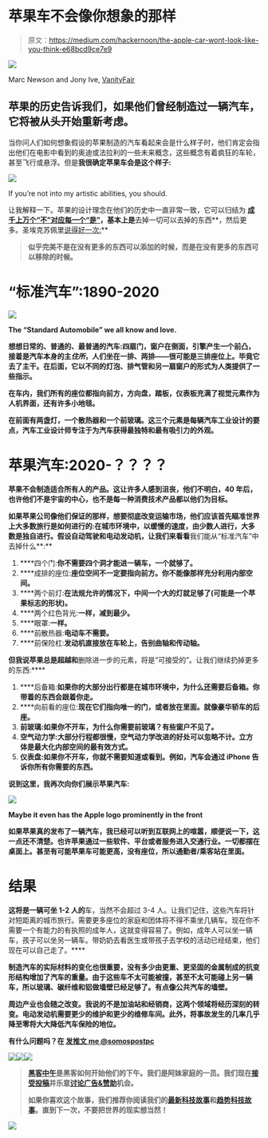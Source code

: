 # 苹果车不会像你想象的那样

> 原文：<https://medium.com/hackernoon/the-apple-car-wont-look-like-you-think-e68bcd9ce7e9>

![](img/1bab5cf281a564470faf363909d1e213.png)

Marc Newson and Jony Ive, [VanityFair](http://www.vanityfair.com/news/business/2013/11/jony-ive-marc-newson-design-auction)

## 苹果的历史告诉我们，如果他们曾经制造过一辆汽车，它将被从头开始重新考虑。

当你问人们如何想象假设的苹果制造的汽车看起来会是什么样子时，他们肯定会指出他们在电影中看到的奥迪或法拉利的一些未来概念，这些概念有着疯狂的车轮，甚至飞行或悬浮。但是**我很确定苹果车会是这个样子:**

![](img/82f8e191ac134b164265ee84af18ea65.png)

If you’re not into my artistic abilities, you should.

让我解释一下。苹果的设计理念在他们的历史中一直非常一致，它可以归结为 [**成千上万个“不”对应每一个“是”**](https://www.youtube.com/watch?v=XAEPqUtra6E&utm_source=mixx_io&utm_medium=mixx_io)**，基本上是**去掉一切可以去掉的东西**，然后更多。圣埃克苏佩里[说得好一次:](https://fr.wikiquote.org/wiki/Terre_des_hommes?utm_source=mixx.io&utm_medium=mixx_io)**

> **似乎完美不是在没有更多的东西可以添加的时候，而是在没有更多的东西可以移除的时候。**

# **“标准汽车”:1890-2020**

**![](img/3b375aeec29bae1f2e3b9336e517b9eb.png)**

**The “Standard Automobile” we all know and love.**

**想想日常的、普通的、最普通的汽车:四扇门，窗户在侧面，引擎产生一个前凸，接着是汽车本身的主*住所*，人们坐在一排、两排——很可能是三排座位上。毕竟它去了主干。在后面，它以不同的灯泡、排气管和另一扇窗户的形式为人类提供了一些指示。**

**在车内，我们所有的座位都指向前方，方向盘，踏板，仪表板充满了视觉元素作为人机界面，还有许多小地毯。**

**在前面有两盏灯，一个散热器和一个前玻璃。这三个元素是每辆汽车工业设计的要点，汽车工业设计师专注于为汽车获得最独特和最有吸引力的外观。**

# **苹果汽车:2020-？？？？**

**苹果不会制造适合所有人的产品。这让许多人感到沮丧，他们不明白，40 年后，也许他们不是宇宙的中心，也不是每一种消费技术产品都以他们为目标。**

**如果苹果公司像他们保证的那样，想要彻底改变运输市场，他们应该首先瞄准世界上大多数旅行是如何进行的:在城市环境中，以缓慢的速度，由少数人进行，大多数是独自进行。假设自动驾驶和电动发动机，让我们来看看**我们能从“标准汽车”中去掉什么**:**

1.  ****四个门:**你不需要四个洞才能进一辆车，一个就够了。**
2.  ****成排的座位:**座位空间不一定要指向前方。你不能像那样充分利用内部空间。**
3.  ****两个前灯:**在法规允许的情况下，中间一个大的灯就足够了(可能是一个苹果标志的形状)。**
4.  ****两个红色背光:**一样，减到最少。**
5.  ****眼罩:**一样。**
6.  ****前散热器:**电动车不需要。**
7.  ****前保险杠:**发动机直接放在车轮上，告别曲轴和传动轴。**

**但我说苹果总是超越和**删除进一步的元素，将是“可接受的”。让我们继续扔掉更多的东西:****

1.  ****后备箱:**如果你的大部分出行都是在城市环境中，为什么还需要后备箱。你带着的东西会跟着你走。**
2.  ****向前看的座位:**现在它们指向唯一的门，或者放在里面。就像豪华轿车的后座。**
3.  **前玻璃:如果你不开车，为什么你需要前玻璃？有些窗户不见了。**
4.  **空气动力学:大部分行程都很慢，空气动力学改进的好处可以忽略不计。立方体是最大化内部空间的最有效方式。**
5.  **仪表盘:如果你不开车，你就不需要知道或看到。例如，汽车会通过 iPhone 告诉你所有你需要的东西。**

**说到这里，我再次向你们展示苹果汽车:**

**![](img/82f8e191ac134b164265ee84af18ea65.png)**

**Maybe it even has the Apple logo prominently in the front**

**如果苹果真的发布了一辆汽车，我已经可以听到互联网上的喧嚣，顺便说一下，这一点还不清楚。也许苹果通过一些软件、平台或者服务进入交通行业。一切都摆在桌面上。甚至有可能苹果车可能更高，没有座位，所以通勤者/乘客站在里面。**

# **结果**

**这将是一辆可坐 1-2 人的**车，当然不会超过 3-4 人。让我们记住，这些汽车将针对短距离的城市旅行。需要更多座位的家庭和团体将不得不乘坐几辆车。现在你不需要一个有能力的有执照的成年人，这就变得容易了。例如，成年人可以坐一辆车，孩子可以坐另一辆车。带奶奶去看医生或带孩子去学校的活动已经结束，他们现在可以自己走了。****

**制造汽车的实际材料的变化也很重要，**没有多少由更重、更坚固的金属制成的抗变形结构**增加了汽车的重量。由于这些车不太可能被撞，甚至不太可能碰上另一辆车，所以玻璃、碳纤维和铝做墙壁已经足够了。**有点像公共汽车的墙壁。****

**周边产业也会随之改变。我说的不是加油站和经销商，这两个领域将经历深刻的转变。电动发动机需要更少的维护和更少的维修车间。此外，将事故发生的几率几乎降至零将大大降低汽车保险的地位。**

**有什么问题吗？**在** [**发推文 me @somospostpc**](http://twitter.com/somospostpc)**

**[![](img/50ef4044ecd4e250b5d50f368b775d38.png)](http://bit.ly/HackernoonFB)****[![](img/979d9a46439d5aebbdcdca574e21dc81.png)](https://goo.gl/k7XYbx)****[![](img/2930ba6bd2c12218fdbbf7e02c8746ff.png)](https://goo.gl/4ofytp)**

> **[黑客中午](http://bit.ly/Hackernoon)是黑客如何开始他们的下午。我们是阿妹家庭的一员。我们现在[接受投稿](http://bit.ly/hackernoonsubmission)并乐意[讨论广告&赞助](mailto:partners@amipublications.com)机会。**
> 
> **如果你喜欢这个故事，我们推荐你阅读我们的[最新科技故事](http://bit.ly/hackernoonlatestt)和[趋势科技故事](https://hackernoon.com/trending)。直到下一次，不要把世界的现实想当然！**

**![](img/be0ca55ba73a573dce11effb2ee80d56.png)**